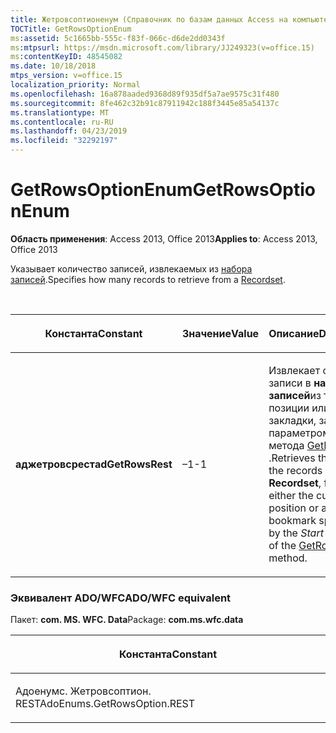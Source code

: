 ```yaml
---
title: Жетровсоптионенум (Справочник по базам данных Access на компьютере)
TOCTitle: GetRowsOptionEnum
ms:assetid: 5c1665bb-555c-f83f-066c-d6de2dd0343f
ms:mtpsurl: https://msdn.microsoft.com/library/JJ249323(v=office.15)
ms:contentKeyID: 48545082
ms.date: 10/18/2018
mtps_version: v=office.15
localization_priority: Normal
ms.openlocfilehash: 16a878aaded9368d89f935df5a7ae9575c31f480
ms.sourcegitcommit: 8fe462c32b91c87911942c188f3445e85a54137c
ms.translationtype: MT
ms.contentlocale: ru-RU
ms.lasthandoff: 04/23/2019
ms.locfileid: "32292197"
---
```

# <a name="getrowsoptionenum"></a><span data-ttu-id="c1ab7-102">GetRowsOptionEnum</span><span class="sxs-lookup"><span data-stu-id="c1ab7-102">GetRowsOptionEnum</span></span>

<span data-ttu-id="c1ab7-103">**Область применения**: Access 2013, Office 2013</span><span class="sxs-lookup"><span data-stu-id="c1ab7-103">**Applies to**: Access 2013, Office 2013</span></span>

<span data-ttu-id="c1ab7-104">Указывает количество записей, извлекаемых из [набора записей](recordset-object-ado.md).</span><span class="sxs-lookup"><span data-stu-id="c1ab7-104">Specifies how many records to retrieve from a [Recordset](recordset-object-ado.md).</span></span>

<br/>

<table>
<colgroup>
<col style="width: 33%" />
<col style="width: 33%" />
<col style="width: 33%" />
</colgroup>
<thead>
<tr class="header">
<th><p><span data-ttu-id="c1ab7-105">Константа</span><span class="sxs-lookup"><span data-stu-id="c1ab7-105">Constant</span></span></p></th>
<th><p><span data-ttu-id="c1ab7-106">Значение</span><span class="sxs-lookup"><span data-stu-id="c1ab7-106">Value</span></span></p></th>
<th><p><span data-ttu-id="c1ab7-107">Описание</span><span class="sxs-lookup"><span data-stu-id="c1ab7-107">Description</span></span></p></th>
</tr>
</thead>
<tbody>
<tr class="odd">
<td><p><span data-ttu-id="c1ab7-108"><strong>аджетровсрест</strong></span><span class="sxs-lookup"><span data-stu-id="c1ab7-108"><strong>adGetRowsRest</strong></span></span></p></td>
<td><p><span data-ttu-id="c1ab7-109">–1</span><span class="sxs-lookup"><span data-stu-id="c1ab7-109">-1</span></span></p></td>
<td><p><span data-ttu-id="c1ab7-110">Извлекает остальные записи в <strong>наборе записей</strong>из текущей позиции или из закладки, заданной параметром <em>Start</em> метода <a href="getrows-method-ado.md">GetRows</a> .</span><span class="sxs-lookup"><span data-stu-id="c1ab7-110">Retrieves the rest of the records in the <strong>Recordset</strong>, from either the current position or a bookmark specified by the <em>Start</em> parameter of the <a href="getrows-method-ado.md">GetRows</a> method.</span></span></p></td>
</tr>
</tbody>
</table>


### <a name="adowfc-equivalent"></a><span data-ttu-id="c1ab7-111">Эквивалент ADO/WFC</span><span class="sxs-lookup"><span data-stu-id="c1ab7-111">ADO/WFC equivalent</span></span>

<span data-ttu-id="c1ab7-112">Пакет: **com. MS. WFC. Data**</span><span class="sxs-lookup"><span data-stu-id="c1ab7-112">Package: **com.ms.wfc.data**</span></span>

<table>
<colgroup>
<col style="width: 100%" />
</colgroup>
<thead>
<tr class="header">
<th><p><span data-ttu-id="c1ab7-113">Константа</span><span class="sxs-lookup"><span data-stu-id="c1ab7-113">Constant</span></span></p></th>
</tr>
</thead>
<tbody>
<tr class="odd">
<td><p><span data-ttu-id="c1ab7-114">Адоенумс. Жетровсоптион. REST</span><span class="sxs-lookup"><span data-stu-id="c1ab7-114">AdoEnums.GetRowsOption.REST</span></span></p></td>
</tr>
</tbody>
</table>

